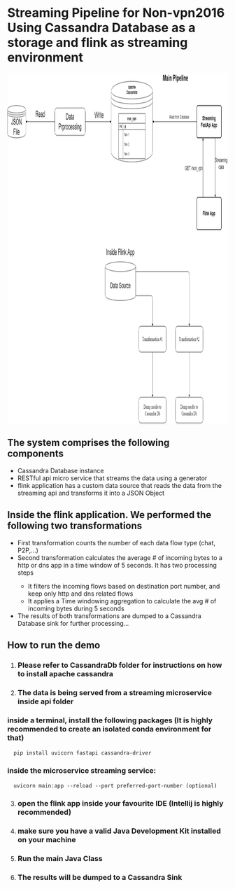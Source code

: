 <h1>Streaming Pipeline for Non-vpn2016 Using Cassandra Database as a storage and flink as streaming environment</h1>
<img width="800" height="800" src="Flink-Workflow.png" alt="Flink workflow" title="Flink Workflow" />
<h2>The system comprises the following components</h2>
<ul>
  <li>
    Cassandra Database instance
  </li>
  <li>RESTful api micro service that streams the data using a generator</li>
  <li>flink application has a custom data source that reads the data from the streaming api and transforms it into a JSON Object</li>
</ul>
<h2>Inside the flink application. We performed the following two transformations</h2>
<ul>
  <li>First transformation counts the number of each data flow type (chat, P2P,...)</li>
  <li>Second transformation calculates the average # of incoming bytes to a http or dns app in a time window of 5 seconds. It has two processing steps</li>
  <ul>
    <li>It filters the incoming flows based on destination port number, and keep only http and dns related flows</li>
    <li>It applies a Time windowing aggregation to calculate the avg # of incoming bytes during 5 seconds</li>
  </ul>
  <li>The results of both transformations are dumped to a Cassandra Database sink for further processing...</li>
</ul>

## How to run the demo

1. ### Please refer to CassandraDb folder for instructions on how to install apache cassandra

2. ### The data is being served from a streaming microservice inside api folder

### inside a terminal, install the following packages (It is highly recommended to create an isolated conda environment for that)

```
  pip install uvicorn fastapi cassandra-driver
```
### inside the microservice streaming service:

```
  uvicorn main:app --reload --port preferred-port-number (optional)
```

3. ### open the flink app inside your favourite IDE (Intellij is highly recommended)

4. ### make sure you have a valid Java Development Kit installed on your machine

5. ### Run the main Java Class

6. ### The results will be dumped to a Cassandra Sink
